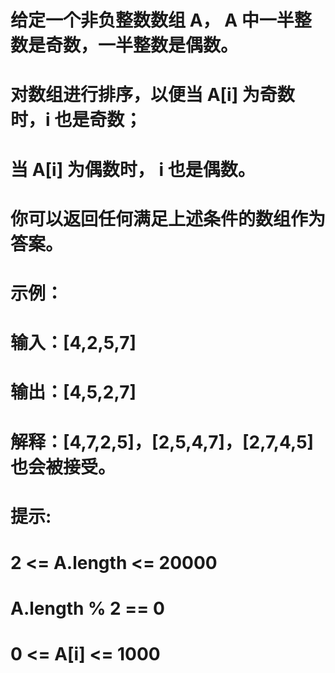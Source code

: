 # 给定一个非负整数数组 A， A 中一半整数是奇数，一半整数是偶数。
# 对数组进行排序，以便当 A[i] 为奇数时，i 也是奇数；
# 当 A[i] 为偶数时， i 也是偶数。
# 你可以返回任何满足上述条件的数组作为答案。
# 示例：
# 输入：[4,2,5,7]
# 输出：[4,5,2,7]
# 解释：[4,7,2,5]，[2,5,4,7]，[2,7,4,5] 也会被接受。
# 提示:
# 2 <= A.length <= 20000
# A.length % 2 == 0
# 0 <= A[i] <= 1000